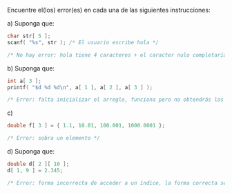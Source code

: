Encuentre el(los) error(es) en cada una de las siguientes instrucciones:

a) Suponga que:
```c
char str[ 5 ];
scanf( "%s", str ); /* El usuario escribe hola */

/* No hay error: hola tiene 4 caracteres + el caracter nulo completarían la longitud del arreglo */
```

b) Suponga que:
```c
int a[ 3 ];
printf( "$d %d %d\n", a[ 1 ], a[ 2 ], a[ 3 ] );

/* Error: falta inicializar el arreglo, funciona pero no obtendrás los resultados esperados */
```

c)
```c
double f[ 3 ] = { 1.1, 10.01, 100.001, 1000.0001 };

/* Error: sobra un elemento */
```

d) Suponga que:
```c
double d[ 2 ][ 10 ];
d[ 1, 9 ] = 2.345;

/* Error: forma incorrecta de acceder a un índice, la forma correcta sería d[1][9] */
```
